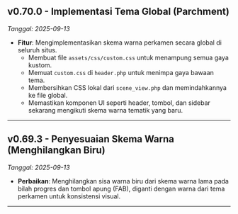 ## v0.70.0 - Implementasi Tema Global (Parchment)
*Tanggal: 2025-09-13*

- **Fitur**: Mengimplementasikan skema warna perkamen secara global di seluruh situs.
  - Membuat file `assets/css/custom.css` untuk menampung semua gaya kustom.
  - Memuat `custom.css` di `header.php` untuk menimpa gaya bawaan tema.
  - Membersihkan CSS lokal dari `scene_view.php` dan memindahkannya ke file global.
  - Memastikan komponen UI seperti header, tombol, dan sidebar sekarang mengikuti skema warna tematik yang baru.

---

## v0.69.3 - Penyesuaian Skema Warna (Menghilangkan Biru)
*Tanggal: 2025-09-13*

- **Perbaikan**: Menghilangkan sisa warna biru dari skema warna lama pada bilah progres dan tombol apung (FAB), diganti dengan warna dari tema perkamen untuk konsistensi visual.

---